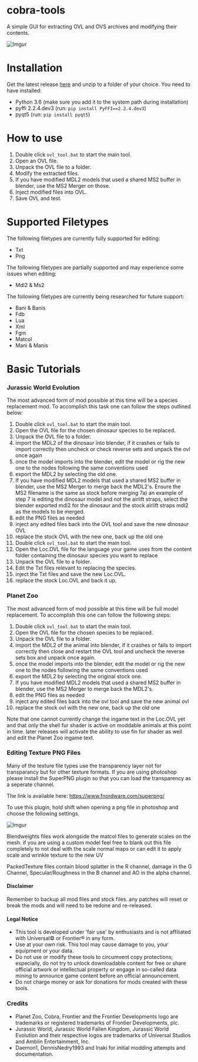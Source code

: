 # cobra-tools
A simple GUI for extracting OVL and OVS archives and modifying their contents.

![Imgur](https://i.imgur.com/ow8rKVd.png)

# Installation
Get the latest release [here](https://github.com/OpenNaja/cobra-tools/releases) and unzip to a folder of your choice. You need to have installed:
- Python 3.6 (make sure you add it to the system path during installation)
- pyffi 2.2.4.dev3 (run: `pip install PyFFI==2.2.4.dev3`)
- pyqt5 (run: `pip install pyqt5`)

# How to use
1) Double click `ovl_tool.bat` to start the main tool.
2) Open an OVL file.
3) Unpack the OVL file to a folder.
4) Modify the extracted files.
5) If you have modified MDL2 models that used a shared MS2 buffer in blender, use the MS2 Merger on those.
6) Inject modified files into OVL.
7) Save OVL and test.

# Supported Filetypes
The following filetypes are currently fully supported for editing:
- Txt
- Png

The following filetypes are partially supported and may experience some issues when editing:
- Mdl2 & Ms2 

The following filetypes are currently being researched for future support:
- Bani & Banis
- Fdb
- Lua
- Xml
- Fgm
- Matcol
- Mani & Manis

# Basic Tutorials
### Jurassic World Evolution

The most advanced form of mod possible at this time will be a species replacement mod. To accomplish this task one can follow the steps outlined below:
1) Double click `ovl_tool.bat` to start the main tool.
2) Open the OVL file for the chosen dinosaur species to be replaced.
3) Unpack the OVL file to a folder.
4) import the MDL2 of the dinosaur into blender, if it crashes or fails to import correctly then uncheck or check reverse sets and unpack the ovl once again
5) once the model imports into the blender, edit the model or rig the new one to the nodes following the same conventions used
6) export the MDL2 by selecting the old one. 
7) If you have modified MDL2 models that used a shared MS2 buffer in blender, use the MS2 Merger to merge back the MDL2's. Ensure the MS2 filename is the same as stock before merging
7a) an example of step 7 is editing the dinosaur model and not the airlift straps, select the blender exported mdl2 for the dinosaur and the stock airlift straps mdl2 as the models to be merged.
8) edit the PNG files as needed
9) inject any edited files back into the OVL tool and save the new dinosaur OVL
10) replace the stock OVL with the new one, back up the old one
11) Double click `ovl_tool.bat` to start the main tool.
12) Open the Loc.OVL file for the language your game uses from the content folder containing the dinosaur species you want to replace
13) Unpack the OVL file to a folder.
14) Edit the Txt files relevant to replacing the species.
15) inject the Txt files and save the new Loc.OVL.
16) replace the stock Loc.OVL and back it up.

### Planet Zoo

The most advanced form of mod possible at this time will be full model replacement. To accomplish this one can follow the following steps:
1) Double click `ovl_tool.bat` to start the main tool.
2) Open the OVL file for the chosen species to be replaced.
3) Unpack the OVL file to a folder.
4) import the MDL2 of the animal into blender, if it crashes or fails to import correctly then close and restart the OVL tool and uncheck the reverse sets box and unpack once again.
5) once the model imports into the blender, edit the model or rig the new one to the nodes following the same conventions used
6) export the MDL2 by selecting the original stock one. 
7) If you have modified MDL2 models that used a shared MS2 buffer in blender, use the MS2 Merger to merge back the MDL2's.
8) edit the PNG files as needed
9) inject any edited files back into the ovl tool and save the new animal ovl
10) replace the stock ovl with the new one, back up the old one

Note that one cannot currently change the ingame text in the Loc.OVL yet and that only the shell fur shader is active on moddable animals at this point in time. later releases will activate the ability to use fin fur shader as well and edit the Planet Zoo ingame text.

### Editing Texture PNG Files
Many of the texture file types use the transparency layer not for transparancy but for other texture formats. If you are using photoshop please install the SuperPNG plugin so that you can load the transparency as a seperate channel. 

The link is available here: https://www.fnordware.com/superpng/

To use this plugin, hold shift when opening a png file in photoshop and choose the following settings.

![Imgur](https://i.imgur.com/9KPTx86.png)

Blendweights files work alongside the matcol files to generate scales on the mesh. if you are using a custom model feel free to blank out this file completely to not deal with the scale normal maps or can edit it to apply scale and wrinkle texture to the new UV

PackedTexture files contain blood splatter in the R channel, damage in the G Channel, Specular/Roughness in the B channel and AO in the alpha channel. 


#### Disclaimer
Remember to backup all mod files and stock files. any patches will reset or break the mods and will need to be redone and re-released. 

#### Legal Notice
- This tool is developed under 'fair use' by enthusiasts and is not affiliated with Universal© or Frontier® in any form.
- Use at your own risk. This tool may cause damage to you, your equipment or your data.
- Do not use or modify these tools to circumvent copy protections; especially, do not try to unlock downloadable content for free or share official artwork or intellectual property or engage in so-called data mining to announce game content before an official announcement.
- Do not charge money or ask for donations for mods created with these tools.


### Credits
- Planet Zoo, Cobra, Frontier and the Frontier Developments logo are trademarks or registered trademarks of Frontier Developments, plc.
- Jurassic World, Jurassic World Fallen Kingdom, Jurassic World Evolution and their respective logos are trademarks of Universal Studios and Amblin Entertainment, Inc.
- Daemon1, DennisNedry1993 and Inaki for initial modding attempts and documentation.
